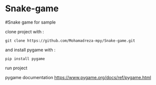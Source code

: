 # Snake-game
#Snake game for sample

clone project with :
```
git clone https://github.com/Mohamadreza-mpy/Snake-game.git
```
and install pygame with :
```
pip install pygame
```
run project

pygame documentation https://www.pygame.org/docs/ref/pygame.html
